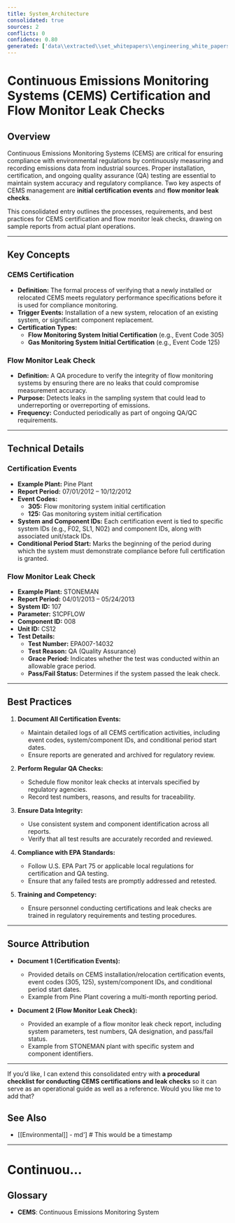 ```yaml
---
title: System_Architecture
consolidated: true
sources: 2
conflicts: 0
confidence: 0.80
generated: ['data\\extracted\\set_whitepapers\\engineering_white_papers_WhitePapers_SampleTests_CertificationEventspdf_34e4c2dd.md', 'data\\extracted\\set_whitepapers\\engineering_white_papers_WhitePapers_SampleTests_FlowMonitorLeakCheckpdf_e0e74e0a.md']  # This would be a timestamp
---
```


# Continuous Emissions Monitoring Systems (CEMS) Certification and Flow Monitor Leak Checks

## Overview
Continuous Emissions Monitoring Systems (CEMS) are critical for ensuring compliance with environmental regulations by continuously measuring and recording emissions data from industrial sources. Proper installation, certification, and ongoing quality assurance (QA) testing are essential to maintain system accuracy and regulatory compliance. Two key aspects of CEMS management are **initial certification events** and **flow monitor leak checks**.

This consolidated entry outlines the processes, requirements, and best practices for CEMS certification and flow monitor leak checks, drawing on sample reports from actual plant operations.

---

## Key Concepts

### CEMS Certification
- **Definition:** The formal process of verifying that a newly installed or relocated CEMS meets regulatory performance specifications before it is used for compliance monitoring.
- **Trigger Events:** Installation of a new system, relocation of an existing system, or significant component replacement.
- **Certification Types:**
  - **Flow Monitoring System Initial Certification** (e.g., Event Code 305)
  - **Gas Monitoring System Initial Certification** (e.g., Event Code 125)

### Flow Monitor Leak Check
- **Definition:** A QA procedure to verify the integrity of flow monitoring systems by ensuring there are no leaks that could compromise measurement accuracy.
- **Purpose:** Detects leaks in the sampling system that could lead to underreporting or overreporting of emissions.
- **Frequency:** Conducted periodically as part of ongoing QA/QC requirements.

---

## Technical Details

### Certification Events
- **Example Plant:** Pine Plant
- **Report Period:** 07/01/2012 – 10/12/2012
- **Event Codes:**
  - **305:** Flow monitoring system initial certification
  - **125:** Gas monitoring system initial certification
- **System and Component IDs:** Each certification event is tied to specific system IDs (e.g., F02, SL1, N02) and component IDs, along with associated unit/stack IDs.
- **Conditional Period Start:** Marks the beginning of the period during which the system must demonstrate compliance before full certification is granted.

### Flow Monitor Leak Check
- **Example Plant:** STONEMAN
- **Report Period:** 04/01/2013 – 05/24/2013
- **System ID:** 107
- **Parameter:** S1CPFLOW
- **Component ID:** 008
- **Unit ID:** CS12
- **Test Details:**
  - **Test Number:** EPA007-14032
  - **Test Reason:** QA (Quality Assurance)
  - **Grace Period:** Indicates whether the test was conducted within an allowable grace period.
  - **Pass/Fail Status:** Determines if the system passed the leak check.

---

## Best Practices

1. **Document All Certification Events:**
   - Maintain detailed logs of all CEMS certification activities, including event codes, system/component IDs, and conditional period start dates.
   - Ensure reports are generated and archived for regulatory review.

2. **Perform Regular QA Checks:**
   - Schedule flow monitor leak checks at intervals specified by regulatory agencies.
   - Record test numbers, reasons, and results for traceability.

3. **Ensure Data Integrity:**
   - Use consistent system and component identification across all reports.
   - Verify that all test results are accurately recorded and reviewed.

4. **Compliance with EPA Standards:**
   - Follow U.S. EPA Part 75 or applicable local regulations for certification and QA testing.
   - Ensure that any failed tests are promptly addressed and retested.

5. **Training and Competency:**
   - Ensure personnel conducting certifications and leak checks are trained in regulatory requirements and testing procedures.

---

## Source Attribution

- **Document 1 (Certification Events):**
  - Provided details on CEMS installation/relocation certification events, event codes (305, 125), system/component IDs, and conditional period start dates.
  - Example from Pine Plant covering a multi-month reporting period.

- **Document 2 (Flow Monitor Leak Check):**
  - Provided an example of a flow monitor leak check report, including system parameters, test numbers, QA designation, and pass/fail status.
  - Example from STONEMAN plant with specific system and component identifiers.

---

If you’d like, I can extend this consolidated entry with **a procedural checklist for conducting CEMS certifications and leak checks** so it can serve as an operational guide as well as a reference. Would you like me to add that?

## See Also

- [[Environmental]] - md']  # This would be a timestamp
---

# Continuou...


## Glossary

- **CEMS**: Continuous Emissions Monitoring System
